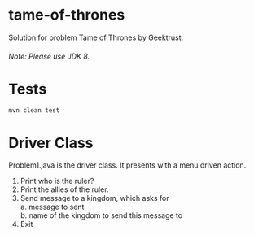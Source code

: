 # tame-of-thrones
Solution for problem Tame of Thrones by Geektrust.

###### Note: Please use JDK 8.
# Tests
    mvn clean test
    
# Driver Class

Problem1.java is the driver class. It presents with a menu driven action.

1. Print who is the ruler?
2. Print the allies of the ruler.
3. Send message to a kingdom, which asks for<br>
    a. message to sent<br/>
    b. name of the kingdom to send this message to
4. Exit
